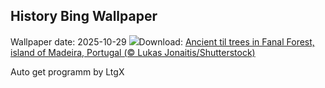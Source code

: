 ## History Bing Wallpaper
Wallpaper date: 2025-10-29
![](https://www.bing.com/th?id=OHR.FanalForest_EN-IN7092889318_UHD.jpg&w=1000)Download: [Ancient til trees in Fanal Forest, island of Madeira, Portugal (© Lukas Jonaitis/Shutterstock)](https://www.bing.com/th?id=OHR.FanalForest_EN-IN7092889318_UHD.jpg)

Auto get programm by LtgX
